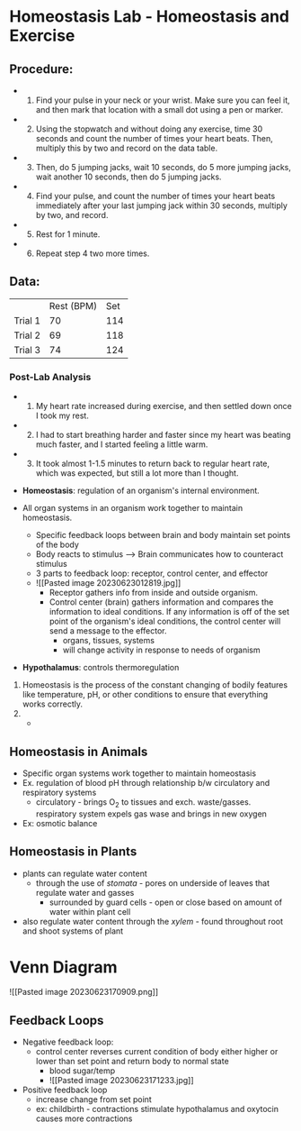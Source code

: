 # Homeostasis Lab - Homeostasis and Exercise

## Procedure:
- 1. Find your pulse in your neck or your wrist. Make sure you can feel it, and then mark that location with a small dot using a pen or marker. 
- 2. Using the stopwatch and without doing any exercise, time 30 seconds and count the number of times your heart beats. Then, multiply this by two and record on the data table. 
- 3. Then, do 5 jumping jacks, wait 10 seconds, do 5 more jumping jacks, wait another 10 seconds, then do 5 jumping jacks. 
- 4. Find your pulse, and count the number of times your heart beats immediately after your last jumping jack within 30 seconds, multiply by two, and record. 
- 5. Rest for 1 minute.
- 6. Repeat step 4 two more times.

## Data:

|   |   |   |   
|---|---|---|
|   |Rest (BPM)|Set|
|Trial 1|70|114|
|Trial 2|69|118|
|Trial 3|74|124|

### Post-Lab Analysis
- 1. My heart rate increased during exercise, and then settled down once I took my rest.
- 2. I had to start breathing harder and faster since my heart was beating much faster, and I started feeling a little warm.
- 3. It took almost 1-1.5 minutes to return back to regular heart rate, which was expected, but still a lot more than I thought.

- **Homeostasis**: regulation of an organism's internal environment.
- All organ systems in an organism work together to maintain homeostasis.
	- Specific feedback loops between brain and body maintain set points of the body
	- Body reacts to stimulus --> Brain communicates how to counteract stimulus
	- 3 parts to feedback loop: receptor, control center, and effector
	- ![[Pasted image 20230623012819.jpg]]
		- Receptor gathers info from inside and outside organism.
		- Control center (brain) gathers information and compares the information to ideal conditions. If any information is off of the set point of the organism's ideal conditions, the control center will send a message to the effector.
			- organs, tissues, systems
			- will change activity in response to needs of organism
- **Hypothalamus**: controls thermoregulation

1. Homeostasis is the process of the constant changing of bodily features like temperature, pH, or other conditions to ensure that everything works correctly.
2. - 

## Homeostasis in Animals
- Specific organ systems work together to maintain homeostasis
- Ex. regulation of blood pH through relationship b/w circulatory and respiratory systems
	- circulatory - brings O<sub>2</sub> to tissues and exch. waste/gasses. respiratory system expels gas wase and brings in new oxygen
- Ex: osmotic balance

## Homeostasis in Plants
- plants can regulate water content
	- through the use of *stomata* - pores on underside of leaves that regulate water and gasses
		- surrounded by guard cells - open or close based on amount of water within plant cell
- also regulate water content through the *xylem* - found throughout root and shoot systems of plant

# Venn Diagram
![[Pasted image 20230623170909.png]]

## Feedback Loops
- Negative feedback loop:
	- control center reverses current condition of body either higher or lower than set point and return body to normal state
		- blood sugar/temp
		- ![[Pasted image 20230623171233.jpg]]
- Positive feedback loop
	- increase change from set point
	- ex: childbirth - contractions stimulate hypothalamus and oxytocin causes more contractions